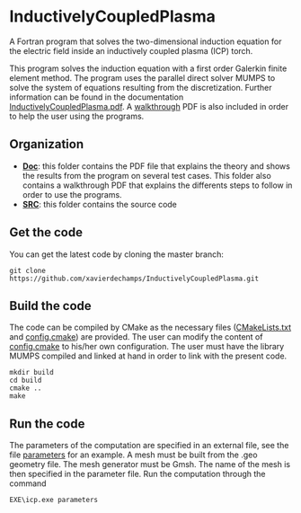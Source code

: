 # InductivelyCoupledPlasma 
A Fortran program that solves the two-dimensional induction equation for the electric field inside an inductively coupled plasma (ICP) torch.

This program solves the induction equation with a first order Galerkin finite element method. The program uses the parallel direct solver MUMPS to solve the system of equations resulting from the discretization. 
Further information can be found in the documentation [InductivelyCoupledPlasma.pdf](doc/InductivelyCoupledPlasma.pdf). A [walkthrough](doc/UserGuide.pdf) PDF is also included in order to help
the user using the programs.

## Organization

* [**Doc**](https://github.com/xavierdechamps/InductivelyCoupledPlasma/tree/master/doc): this folder contains the PDF file that explains the theory and shows the results from the program on several test cases.
This folder also contains a walkthrough PDF that explains the differents steps to follow in order to use the programs.
* [**SRC**](https://github.com/xavierdechamps/InductivelyCoupledPlasma/tree/master/SRC): this folder contains the source code

## Get the code

You can get the latest code by cloning the master branch:

```
git clone https://github.com/xavierdechamps/InductivelyCoupledPlasma.git
```

## Build the code

The code can be compiled by CMake as the necessary files ([CMakeLists.txt](CMakeLists.txt) and [config.cmake](config.cmake)) are provided.
The user can modify the content of [config.cmake](config.cmake) to his/her own configuration.
The user must have the library MUMPS compiled and linked at hand in order to link with the present code.

```
mkdir build
cd build
cmake ..
make
```

## Run the code

The parameters of the computation are specified in an external file, see the file [parameters](parameters) for an example.
A mesh must be built from the .geo geometry file. The mesh generator must be Gmsh. The name of the mesh is then specified in the parameter file.
Run the computation through the command
```
EXE\icp.exe parameters
```
